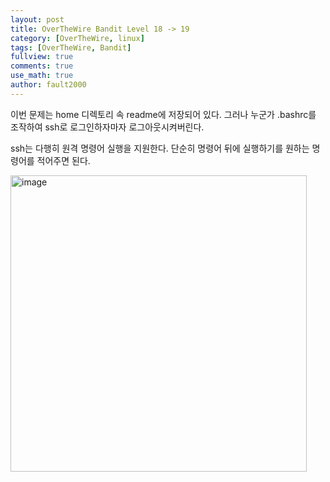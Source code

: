 ```yaml
---
layout: post
title: OverTheWire Bandit Level 18 -> 19
category: [OverTheWire, linux]
tags: [OverTheWire, Bandit]
fullview: true
comments: true
use_math: true
author: fault2000
---
```


이번 문제는 home 디렉토리 속 readme에 저장되어 있다. 그러나 누군가 .bashrc를 조작하여 ssh로 로그인하자마자 로그아웃시켜버린다.  

ssh는 다행히 원격 명령어 실행을 지원한다. 단순히 명령어 뒤에 실행하기를 원하는 명령어를 적어주면 된다.  

<img width="474" alt="image" src="https://user-images.githubusercontent.com/73513005/190912224-29b7740d-e82a-4900-acc2-b0b6ee53124a.png">